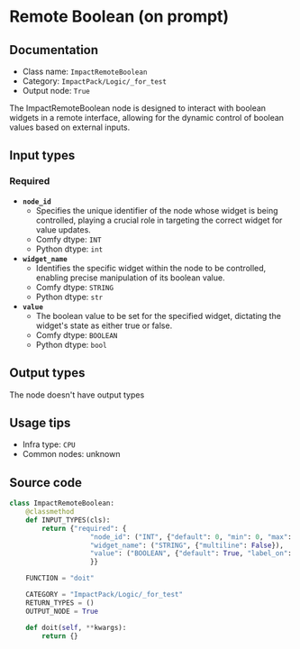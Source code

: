 # Remote Boolean (on prompt)
## Documentation
- Class name: `ImpactRemoteBoolean`
- Category: `ImpactPack/Logic/_for_test`
- Output node: `True`

The ImpactRemoteBoolean node is designed to interact with boolean widgets in a remote interface, allowing for the dynamic control of boolean values based on external inputs.
## Input types
### Required
- **`node_id`**
    - Specifies the unique identifier of the node whose widget is being controlled, playing a crucial role in targeting the correct widget for value updates.
    - Comfy dtype: `INT`
    - Python dtype: `int`
- **`widget_name`**
    - Identifies the specific widget within the node to be controlled, enabling precise manipulation of its boolean value.
    - Comfy dtype: `STRING`
    - Python dtype: `str`
- **`value`**
    - The boolean value to be set for the specified widget, dictating the widget's state as either true or false.
    - Comfy dtype: `BOOLEAN`
    - Python dtype: `bool`
## Output types
The node doesn't have output types
## Usage tips
- Infra type: `CPU`
- Common nodes: unknown


## Source code
```python
class ImpactRemoteBoolean:
    @classmethod
    def INPUT_TYPES(cls):
        return {"required": {
                    "node_id": ("INT", {"default": 0, "min": 0, "max": 0xffffffffffffffff}),
                    "widget_name": ("STRING", {"multiline": False}),
                    "value": ("BOOLEAN", {"default": True, "label_on": "True", "label_off": "False"}),
                    }}

    FUNCTION = "doit"

    CATEGORY = "ImpactPack/Logic/_for_test"
    RETURN_TYPES = ()
    OUTPUT_NODE = True

    def doit(self, **kwargs):
        return {}

```

